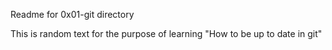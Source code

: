 Readme for 0x01-git directory

This is random text for the purpose of learning "How to be up to date in git"
